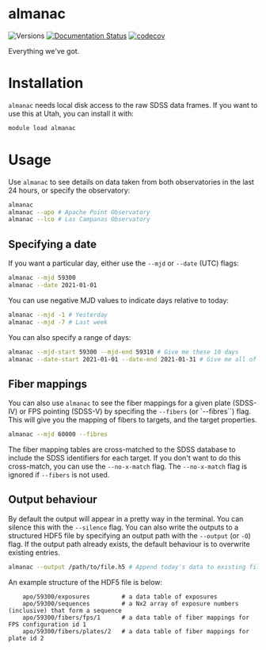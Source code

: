 # almanac

![Versions](https://img.shields.io/badge/python->3.7-blue)
[![Documentation Status](https://readthedocs.org/projects/almanac/badge/?version=latest)](https://almanac.readthedocs.io/en/latest/?badge=latest)
[![codecov](https://codecov.io/gh/sdss/almanac/branch/main/graph/badge.svg)](https://codecov.io/gh/sdss/almanac)

Everything we've got.


# Installation

`almanac` needs local disk access to the raw SDSS data frames. If you want to use this at Utah, you can install it with:

```bash
module load almanac
```

# Usage

Use `almanac` to see details on data taken from both observatories in the last 24 hours, or specify the observatory:

```bash
almanac
almanac --apo # Apache Point Observatory
almanac --lco # Las Campanas Observatory
```

## Specifying a date

If you want a particular day, either use the ``--mjd`` or ``--date`` (UTC) flags:

```bash
almanac --mjd 59300
almanac --date 2021-01-01
```

You can use negative MJD values to indicate days relative to today:

```bash
almanac --mjd -1 # Yesterday
almanac --mjd -7 # Last week
```

You can also specify a range of days:

```bash
almanac --mjd-start 59300 --mjd-end 59310 # Give me these 10 days
almanac --date-start 2021-01-01 --date-end 2021-01-31 # Give me all of January 2021
```

## Fiber mappings

You can also use `almanac` to see the fiber mappings for a given plate (SDSS-IV) or FPS pointing (SDSS-V) by specifing the ``--fibers`` (or `--fibres``) flag. This will give you the mapping of fibers to targets, and the target properties. 

```bash
almanac --mjd 60000 --fibres
```

The fiber mapping tables are cross-matched to the SDSS database to include the SDSS identifiers for each target. If you don't want to do this cross-match, you can use the ``--no-x-match`` flag. The ``--no-x-match`` flag is ignored if ``--fibers`` is not used.


## Output behaviour

By default the output will appear in a pretty way in the terminal. You can silence this with the ``--silence`` flag. You can also write the outputs to a structured HDF5 file by specifying an output path with the ``--output`` (or ``-O``) flag. If the output path already exists, the default behaviour is to overwrite existing entries. 

```bash
almanac --output /path/to/file.h5 # Append today's data to existing file
```

An example structure of the HDF5 file is below:

```
    apo/59300/exposures         # a data table of exposures
    apo/59300/sequences         # a Nx2 array of exposure numbers (inclusive) that form a sequence
    apo/59300/fibers/fps/1      # a data table of fiber mappings for FPS configuration id 1
    apo/59300/fibers/plates/2   # a data table of fiber mappings for plate id 2
```

